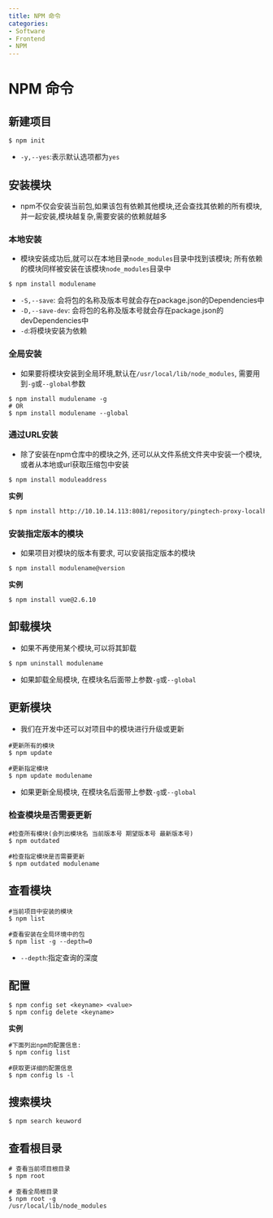 ```yaml
---
title: NPM 命令
categories:
- Software
- Frontend
- NPM
---
```

# NPM 命令

## 新建项目

```shell
$ npm init
```

- `-y,--yes`:表示默认选项都为`yes`

## 安装模块

- npm不仅会安装当前包,如果该包有依赖其他模块,还会查找其依赖的所有模块,并一起安装,模块越复杂,需要安装的依赖就越多

### 本地安装

- 模块安装成功后,就可以在本地目录`node_modules`目录中找到该模块; 所有依赖的模块同样被安装在该模块`node_modules`目录中

```shell
$ npm install modulename
```

- `-S,--save`: 会将包的名称及版本号就会存在package.json的Dependencies中
- `-D,--save-dev`: 会将包的名称及版本号就会存在package.json的devDependencies中
- `-d`:将模块安装为依赖

### 全局安装

- 如果要将模块安装到全局环境,默认在`/usr/local/lib/node_modules`, 需要用到`-g`或`--global`参数

```shell
$ npm install mudulename -g
# OR
$ npm install modulename --global
```

### 通过URL安装

- 除了安装在npm仓库中的模块之外, 还可以从文件系统文件夹中安装一个模块,或者从本地或url获取压缩包中安装

```shell
$ npm install moduleaddress
```

**实例**

```bash
$ npm install http://10.10.14.113:8081/repository/pingtech-proxy-localhost/node-sass/-/node-sass-4.14.1.tgz
```

### 安装指定版本的模块

- 如果项目对模块的版本有要求, 可以安装指定版本的模块

```shell
$ npm install modulename@version
```

**实例**

```
$ npm install vue@2.6.10
```

## 卸载模块

- 如果不再使用某个模块,可以将其卸载

```shell
$ npm uninstall modulename
```

- 如果卸载全局模块, 在模块名后面带上参数`-g`或`--global`

## 更新模块

- 我们在开发中还可以对项目中的模块进行升级或更新

```shell
#更新所有的模块
$ npm update

#更新指定模块
$ npm update modulename
```

- 如果更新全局模块, 在模块名后面带上参数`-g`或`--global`

### 检查模块是否需要更新

```shell
#检查所有模块(会列出模块名 当前版本号 期望版本号 最新版本号)
$ npm outdated

#检查指定模块是否需要更新
$ npm outdated modulename
```

## 查看模块

```shell
#当前项目中安装的模块
$ npm list

#查看安装在全局环境中的包
$ npm list -g --depth=0
```

- `--depth`:指定查询的深度

## 配置

```shell
$ npm config set <keyname> <value>
$ npm config delete <keyname>
```

**实例**

```shell
#下面列出npm的配置信息:
$ npm config list

#获取更详细的配置信息
$ npm config ls -l
```

## 搜索模块

```shell
$ npm search keuword
```

## 查看根目录

```shell
# 查看当前项目根目录
$ npm root

# 查看全局根目录
$ npm root -g
/usr/local/lib/node_modules
```

